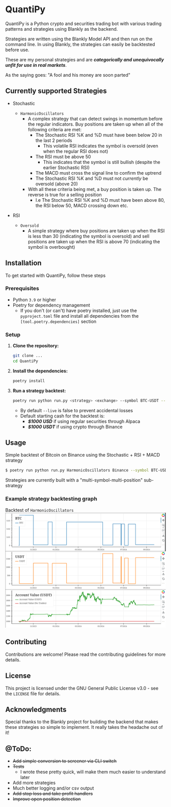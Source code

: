# QuantiPy

QuantiPy is a Python crypto and securities trading bot with various trading
patterns and strategies using Blankly as the backend.

Strategies are written using the Blankly Model API and then run on the command
line. In using Blankly, the strategies can easily be backtested before use.

These are my personal strategies and are ***categorically and unequivocally
unfit for use in real markets***. 

As the saying goes: "A fool and his money are soon parted"

## Currently supported Strategies

- Stochastic  
  - `HarmonicOscillators`
    - A complex strategy that can detect swings in momentum before the regular 
    indicators. Buy positions are taken up when all of the following criteria are met:
      - The Stochastic RSI %K and %D must have been below 20 in the last 2 periods
        - This volatile RSI indicates the symbol is oversold (even when the regular RSI 
        does not)
      - The RSI must be above 50
        - This indicates that the symbol is still bullish (despite the earlier Stochastic 
        RSI)
      - The MACD must cross the signal line to confirm the uptrend
      - The Stochastic RSI %K and %D must not *currently* be oversold (above 20)
    - With all these criteria being met, a buy position is taken up. The reverse is true 
    for a selling position
      - I.e The Stochastic RSI %K and %D must have been above 80, the RSI below 50, MACD 
      crossing down etc.

- RSI
  - `Oversold`
    - A simple strategy where buy positions are taken up when the RSI is less than 30 
    (indicating the symbol is oversold) and sell positions are taken up when the RSI is 
    above 70 (indicating the symbol is overbought)

## Installation

To get started with QuantiPy, follow these steps

### Prerequisites

- Python `3.9` or higher
- Poetry for dependency management
  - If you don't (or can't) have poetry installed, just use the
  `pyproject.toml` file and install all dependencies from the
  `[tool.poetry.dependencies]` section

### Setup

1. **Clone the repository:**

   ```bash
   git clone ...
   cd QuantiPy
   ```

2. **Install the dependencies:**

    ```bash
    poetry install
    ```

3. **Run a strategy backtest:**

    ```bash
    poetry run python run.py <strategy> <exchange> --symbol BTC-USDT --backtest
    ```

    - By default `--live` is false to prevent accidental losses
    - Default starting cash for the backtest is:
        - ***$1000 USD*** if using regular securities through Alpaca
        - ***$1000 USDT*** if using crypto through Binance

## Usage

  Simple backtest of Bitcoin on Binance using the Stochastic + RSI + MACD strategy
  ```bash
  $ poetry run python run.py HarmonicOscillators Binance --symbol BTC-USDT --backtest
  ```

  Strategies are currently built with a "multi-symbol-multi-position" sub-strategy

### Example strategy backtesting graph

Backtest of `HarmonicOscillators`
![An example backtest output](./Stoch+RSI+MACD-Backtest.png)

## Contributing

Contributions are welcome! Please read the contributing guidelines for more details.

## License

This project is licensed under the GNU General Public License v3.0 - see the
`LICENSE` file for details.

## Acknowledgments

Special thanks to the Blankly project for building the backend that makes these
strategies so simple to implement. It really takes the headache out of it!

## @ToDo:

- ~~Add simple conversion to screener via CLI switch~~
- ~~Tests~~
  - I wrote these pretty quick, will make them much easier to understand later
- Add more strategies
- Much better logging and/or csv output
- ~~Add stop loss and take profit handlers~~
- ~~Improve open position detection~~
